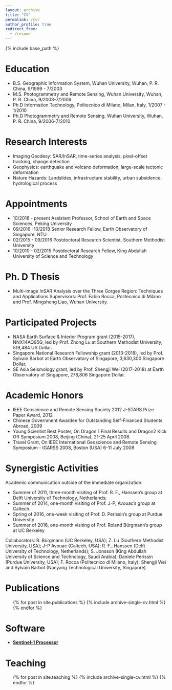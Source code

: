```yaml
---
layout: archive
title: "CV"
permalink: /cv/
author_profile: true
redirect_from:
  - /resume
---
```


{% include base_path %}

Education
======
* B.S. Geographic Information System, Wuhan University, Wuhan, P. R. China, 9/1999 - 7/2003
* M.S. Photogrammetry and Remote Sensing, Wuhan University, Wuhan, P. R. China, 9/2003-7/2006
* Ph.D Information Technology, Politecnico di Milano, Milan, Italy, 1/2007 - 1/2010
* Ph.D Photogrammetry and Remote Sensing, Wuhan University, Wuhan, P. R. China, 9/2006-7/2010 

Research Interests
======
*	Imaging Geodesy: SAR/InSAR, time-series analysis, pixel-offset tracking, change detection 
* Geophysics: earthquake and volcano deformation, large-scale tectonic deformation
* Nature Hazards: Landslides, infrastructure stability, urban subsidence, hydrological process

Appointments
======
* 10/2018 - present    Assistant Professor, School of Earth and Space Sciences, Peking University
*	09/2016 -10/2018	Senior Research Fellow, Earth Observatory of Singapore, NTU
*	02/2015 - 09/2016	Postdoctoral Research Scientist, Southern Methodist University
*	10/2010 - 02/2015	Postdoctoral Research Fellow, King Abdullah University of Science and Technology

Ph. D Thesis
======
* Multi-image InSAR Analysis over the Three Gorges Region: Techniques and Applications
Supervisors: Prof. Fabio Rocca, Politecnico di Milano and Prof. Mingsheng Liao, Wuhan University.

Participated Projects
======
* NASA Earth Surface & Interior Program grant (2015-2017), NNX14AQ95G, led by Prof. Zhong Lu at Southern Methodist University, 519,484 US Dollar.
*	Singapore National Research Fellowship grant (2013-2018), led by Prof. Sylvain Barbot at Earth Observatory of Singapore, 3,630,300 Singapore Dollar. 
*	SE Asia Seismology grant, led by Prof. Shengji Wei (2017-2018) at Earth Observatory of Singapore, 278,806 Singapore Dollar.

Academic Honors
======
*	IEEE Geoscience and Remote Sensing Society 2012 J-STARS Prize Paper Award, 2012
*	Chinese Government Awardee for Outstanding Self-Financed Students Abroad, 2009
*	Young Scientist Best Poster, On Dragon 1 Final Results and Dragon2 Kick Off Symposium 2008, Beijing (China), 21-25 April 2008.
*	Travel Grant, On IEEE International Geoscience and Remote Sensing Symposium - IGARSS 2008, Boston (USA) 6-11 July 2008

Synergistic Activities
======
Academic communication outside of the immediate organization: 
*	Summer of 2011, three-month visiting of Prof. R. F., Hanssen’s group at Delft University of Technology, Netherlands; 
*	Summer of 2014, one-month visiting of Prof. J-P, Avouac’s group at Caltech. 
*	Spring of 2016, one-week visiting of Prof. D. Perissin’s group at Purdue University
*	Summer of 2016, one-month visiting of Prof. Roland Bürgmann’s group at UC Berkeley 

Collaborators: R. Bürgmann (UC Berkeley, USA); Z. Lu (Southern Methodist University, USA); J-P Avouac (Caltech, USA); R. F., Hanssen (Delft University of Technology, Netherlands); S. Jonsson (King Abdullah University of Science and Technology, Saudi Arabia); Daniele Perissin (Purdue University, USA); F. Rocca (Politecnico di Milano, Italy); Shengji Wei and Sylvain Barbot (Nanyang Technological University, Singapore).

Publications
======
  <ul>{% for post in site.publications %}
    {% include archive-single-cv.html %}
  {% endfor %}</ul>
  
Software
======

* **[Sentinel-1 Processor](/software)**
  
Teaching
======
  <ul>{% for post in site.teaching %}
    {% include archive-single-cv.html %}
  {% endfor %}</ul>
  

